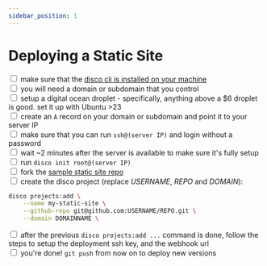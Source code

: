 ```yaml
---
sidebar_position: 1
---
```


# Deploying a Static Site

<input type="checkbox" /> make sure that the [disco cli is installed on your machine](../installation)  
<input type="checkbox" /> you will need a domain or subdomain that you control  
<input type="checkbox" /> setup a digital ocean droplet - specifically, anything above a $6 droplet is good. set it up with Ubuntu >23  
<input type="checkbox" /> create an `A` record on your domain or subdomain and point it to your server IP  
<input type="checkbox" /> make sure that you can run `ssh@(server IP)` and login without a password  
<input type="checkbox" /> wait ~2 minutes after the server is available to make sure it's fully setup  
<input type="checkbox" /> run `disco init root@(server IP)`  
<input type="checkbox" /> fork the [sample static site repo](https://github.com/letsdiscodev/example-static-site/fork)  
<input type="checkbox" /> create the disco project (replace *USERNAME*, *REPO* and *DOMAIN*):

```bash
disco projects:add \
    --name my-static-site \
    --github-repo git@github.com:USERNAME/REPO.git \
    --domain DOMAINNAME \
```

<input type="checkbox" /> after the previous `disco projects:add ...` command is done, follow the steps to setup the deployment ssh key, and the webhook url  
<input type="checkbox" /> you're done! `git push` from now on to deploy new versions